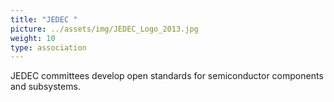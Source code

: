 ```yaml
---
title: "JEDEC "
picture: ../assets/img/JEDEC_Logo_2013.jpg
weight: 10
type: association
---
```


JEDEC committees develop open standards for semiconductor components and subsystems.